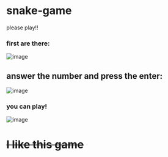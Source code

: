 # snake-game
please play!!
### first are there:
![image](https://user-images.githubusercontent.com/100996000/162913966-f3d6e16d-072e-4b94-9bfd-70951505b94b.png)
## answer the number and press the enter:
![image](https://user-images.githubusercontent.com/100996000/162914492-ba2914c2-aa5c-4156-ab1b-ca61ad05849d.png)
### you can play!
![image](https://user-images.githubusercontent.com/100996000/162915405-df8c27d3-45b9-4712-a0bc-66509f5a5698.png)

# ~~I like this game~~
